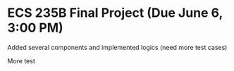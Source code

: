 # ECS 235B Final Project (Due June 6, 3:00 PM)
Added several components and implemented logics (need more test cases)

More test